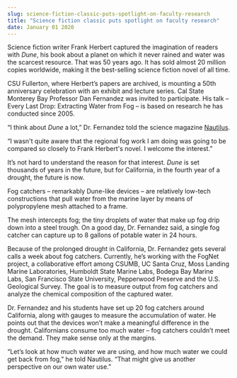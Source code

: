 ```yaml
---
slug: science-fiction-classic-puts-spotlight-on-faculty-research
title: "Science fiction classic puts spotlight on faculty research"
date: January 01 2020
---
```


<p>Science fiction writer Frank Herbert captured the imagination of readers with <em>Dune</em>, his book about a planet on which it never rained and water was the scarcest resource. That was 50 years ago. It has sold almost 20 million copies worldwide, making it the best&#45;selling science fiction novel of all time.
</p><p>CSU Fullerton, where Herbert’s papers are archived, is mounting a 50th anniversary celebration with an exhibit and lecture series. Cal State Monterey Bay Professor Dan Fernandez was invited to participate. His talk – Every Last Drop: Extracting Water from Fog – is based on research he has conducted since 2005.

“I think about <em>Dune</em> a lot,” Dr. Fernandez told the science magazine <a href="http://nautil.us/issue/25/water/to&#45;save&#45;california&#45;read&#45;dune">Nautilus</a>.

“I wasn't quite aware that the regional fog work I am doing was going to be compared so closely to Frank Herbert's novel. I welcome the interest.”

It’s not hard to understand the reason for that interest. <em>Dune</em> is set thousands of years in the future, but for California, in the fourth year of a drought, the future is now.

Fog catchers – remarkably Dune&#45;like devices – are relatively low&#45;tech constructions that pull water from the marine layer by means of polypropylene mesh attached to a frame.
</p><p>The mesh intercepts fog; the tiny droplets of water that make up fog drip down into a steel trough. On a good day, Dr. Fernandez said, a single fog catcher can capture up to 8 gallons of potable water in 24 hours.

Because of the prolonged drought in California, Dr. Fernandez gets several calls a week about fog catchers. Currently, he’s working with the FogNet project, a collaborative effort among CSUMB, UC Santa Cruz, Moss Landing Marine Laboratories, Humboldt State Marine Labs, Bodega Bay Marine Labs, San Francisco State University, Pepperwood Preserve and the U.S. Geological Survey. The goal is to measure output from fog catchers and analyze the chemical composition of the captured water.

Dr. Fernandez and his students have set up 20 fog catchers around California, along with gauges to measure the accumulation of water. He points out that the devices won’t make a meaningful difference in the drought. Californians consume too much water – fog catchers couldn’t meet the demand. They make sense only at the margins.
</p><p>“Let’s look at how much water we are using, and how much water we could get back from fog,” he told Nautilus. “That might give us another perspective on our own water use.”
</p>
